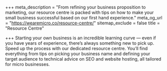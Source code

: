 +++
meta_description = "From refining your business proposition to marketing, our resource centre is packed with tips on how to make your small business successful based on our first hand experience."
meta_og_url = "https://wearemicro.co/resource-centre/"
sitemap_exclude = false
title = "Resource Centre"

+++
Starting your own business is an incredible learning curve — even if you have years of experience, there’s always something new to pick up. Speed up the process with our dedicated resource centre. You’ll find everything from tips on picking your business name and defining your target audience to technical advice on SEO and website hosting, all tailored for micro businesses.